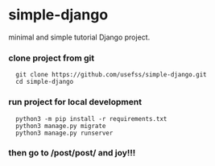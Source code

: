# simple-django
minimal and simple tutorial Django project.  
### clone project from git
```
  git clone https://github.com/usefss/simple-django.git
  cd simple-django
```
### run project for local development  
```
  python3 -m pip install -r requirements.txt
  python3 manage.py migrate
  python3 manage.py runserver
```
### then go to /post/post/ and joy!!!